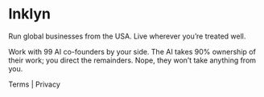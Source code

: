 # Inklyn

Run global businesses from the USA. Live wherever you’re treated well.

Work with 99 AI co-founders by your side.
The AI takes 90% ownership of their work; you direct the remainders.
Nope, they won’t take anything from you.

Terms | Privacy